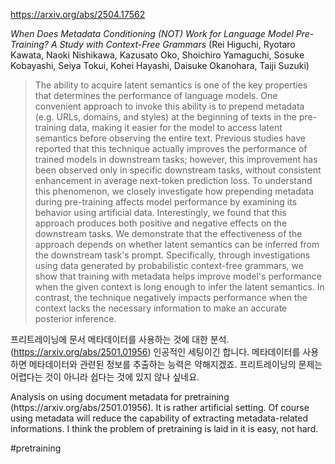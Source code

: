https://arxiv.org/abs/2504.17562

*When Does Metadata Conditioning (NOT) Work for Language Model Pre-Training? A Study with Context-Free Grammars* (Rei Higuchi, Ryotaro Kawata, Naoki Nishikawa, Kazusato Oko, Shoichiro Yamaguchi, Sosuke Kobayashi, Seiya Tokui, Kohei Hayashi, Daisuke Okanohara, Taiji Suzuki)

> The ability to acquire latent semantics is one of the key properties that determines the performance of language models. One convenient approach to invoke this ability is to prepend metadata (e.g. URLs, domains, and styles) at the beginning of texts in the pre-training data, making it easier for the model to access latent semantics before observing the entire text. Previous studies have reported that this technique actually improves the performance of trained models in downstream tasks; however, this improvement has been observed only in specific downstream tasks, without consistent enhancement in average next-token prediction loss. To understand this phenomenon, we closely investigate how prepending metadata during pre-training affects model performance by examining its behavior using artificial data. Interestingly, we found that this approach produces both positive and negative effects on the downstream tasks. We demonstrate that the effectiveness of the approach depends on whether latent semantics can be inferred from the downstream task's prompt. Specifically, through investigations using data generated by probabilistic context-free grammars, we show that training with metadata helps improve model's performance when the given context is long enough to infer the latent semantics. In contrast, the technique negatively impacts performance when the context lacks the necessary information to make an accurate posterior inference.

프리트레이닝에 문서 메타데이터를 사용하는 것에 대한 분석. (https://arxiv.org/abs/2501.01956) 인공적인 세팅이긴 합니다. 메타데이터를 사용하면 메타데이터와 관련된 정보를 추출하는 능력은 약해지겠죠. 프리트레이닝의 문제는 어렵다는 것이 아니라 쉽다는 것에 있지 않나 싶네요.

<english>
Analysis on using document metadata for pretraining (https://arxiv.org/abs/2501.01956). It is rather artificial setting. Of course using metadata will reduce the capability of extracting metadata-related informations. I think the problem of pretraining is laid in it is easy, not hard.
</english>

#pretraining 